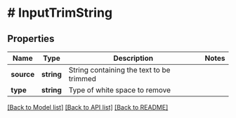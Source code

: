 # # InputTrimString

## Properties

Name | Type | Description | Notes
------------ | ------------- | ------------- | -------------
**source** | **string** | String containing the text to be trimmed |
**type** | **string** | Type of white space to remove |

[[Back to Model list]](../../README.md#models) [[Back to API list]](../../README.md#endpoints) [[Back to README]](../../README.md)
